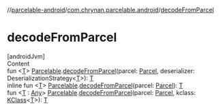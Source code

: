 //[parcelable-android](../../index.md)/[com.chrynan.parcelable.android](index.md)/[decodeFromParcel](decode-from-parcel.md)



# decodeFromParcel  
[androidJvm]  
Content  
fun <[T](decode-from-parcel.md)> [Parcelable](../../../parcelable-core/parcelable-core/com.chrynan.parcelable.core/-parcelable/index.md).[decodeFromParcel](decode-from-parcel.md)(parcel: [Parcel](https://developer.android.com/reference/kotlin/android/os/Parcel.html), deserializer: DeserializationStrategy<[T](decode-from-parcel.md)>): [T](decode-from-parcel.md)  
inline fun <[T](decode-from-parcel.md)> [Parcelable](../../../parcelable-core/parcelable-core/com.chrynan.parcelable.core/-parcelable/index.md).[decodeFromParcel](decode-from-parcel.md)(parcel: [Parcel](https://developer.android.com/reference/kotlin/android/os/Parcel.html)): [T](decode-from-parcel.md)  
fun <[T](decode-from-parcel.md) : [Any](https://kotlinlang.org/api/latest/jvm/stdlib/kotlin/-any/index.html)> [Parcelable](../../../parcelable-core/parcelable-core/com.chrynan.parcelable.core/-parcelable/index.md).[decodeFromParcel](decode-from-parcel.md)(parcel: [Parcel](https://developer.android.com/reference/kotlin/android/os/Parcel.html), kclass: [KClass](https://kotlinlang.org/api/latest/jvm/stdlib/kotlin.reflect/-k-class/index.html)<[T](decode-from-parcel.md)>): [T](decode-from-parcel.md)  



